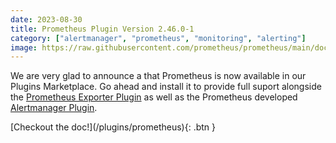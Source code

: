 ```yaml
---
date: 2023-08-30
title: Prometheus Plugin Version 2.46.0-1
category: ["alertmanager", "prometheus", "monitoring", "alerting"]
image: https://raw.githubusercontent.com/prometheus/prometheus/main/documentation/images/prometheus-logo.svg
---
```


We are very glad to announce a that Prometheus is now available in our Plugins Marketplace. Go ahead and install it to provide full suport alongside the [Prometheus Exporter Plugin](https://marketplace.thinger.io/plugins/prometheus-exporter/) as well as the Prometheus developed [Alertmanager Plugin](https://marketplace.thinger.io/plugins/alertmanager).

<span class="fs-5">
[Checkout the doc!](/plugins/prometheus){: .btn }
</span>
